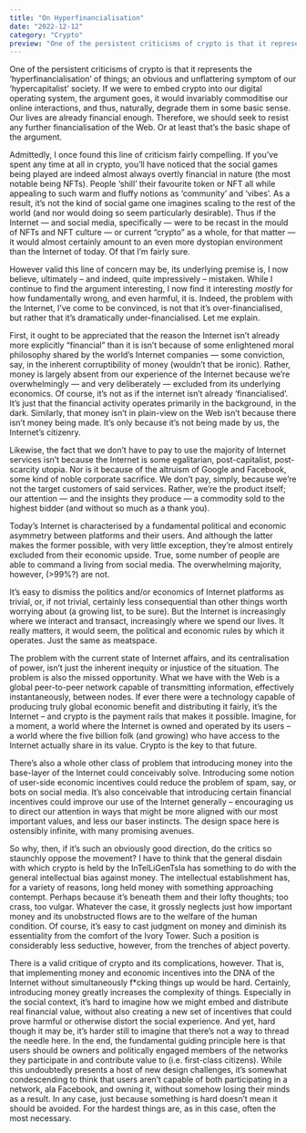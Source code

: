 ```yaml
---
title: "On Hyperfinancialisation"
date: "2022-12-12"
category: "Crypto"
preview: "One of the persistent criticisms of crypto is that it represents the ‘hyperfinancialisation’ of things; an obvious and unflattering symptom of our ‘hypercapitalist’ society. If we were to embed crypto into our digital operating system, the argument goes, it would invariably commoditise our online interactions, and thus, naturally, degrade them in some basic sense."
---
```


One of the persistent criticisms of crypto is that it represents the ‘hyperfinancialisation’ of things; an obvious and unflattering symptom of our ‘hypercapitalist’ society. If we were to embed crypto into our digital operating system, the argument goes, it would invariably commoditise our online interactions, and thus, naturally, degrade them in some basic sense. Our lives are already financial enough. Therefore, we should seek to resist any further financialisation of the Web. Or at least that’s the basic shape of the argument.

Admittedly, I once found this line of criticism fairly compelling. If you’ve spent any time at all in crypto, you’ll have noticed that the social games being played are indeed almost always overtly financial in nature (the most notable being NFTs). People ‘shill’ their favourite token or NFT all while appealing to such warm and fluffy notions as ‘community’ and ‘vibes’. As a result, it’s not the kind of social game one imagines scaling to the rest of the world (and nor would doing so seem particularly desirable). Thus if the Internet — and social media, specifically — were to be recast in the mould of NFTs and NFT culture — or current “crypto” as a whole, for that matter — it would almost certainly amount to an even more dystopian environment than the Internet of today. Of that I’m fairly sure.

However valid this line of concern may be, its underlying premise is, I now believe, ultimately – and indeed, quite impressively – mistaken. While I continue to find the argument interesting, I now find it interesting _mostly_ for how fundamentally wrong, and even harmful, it is. Indeed, the problem with the Internet, I’ve come to be convinced, is not that it’s over-financialised, but rather that it’s dramatically under-financialised. Let me explain.

First, it ought to be appreciated that the reason the Internet isn’t already more explicitly “financial” than it is isn’t because of some enlightened moral philosophy shared by the world’s Internet companies — some conviction, say, in the inherent corruptibility of money (wouldn’t that be ironic). Rather, money is largely absent from our experience of the Internet because we’re overwhelmingly — and very deliberately — excluded from its underlying economics. Of course, it’s not as if the internet isn’t already ‘financialised’. It’s just that the financial activity operates primarily in the background, in the dark. Similarly, that money isn’t in plain-view on the Web isn’t because there isn’t money being made. It’s only because it’s not being made by us, the Internet’s citizenry.

Likewise, the fact that we don’t have to pay to use the majority of Internet services isn’t because the Internet is some egalitarian, post-capitalist, post-scarcity utopia. Nor is it because of the altruism of Google and Facebook, some kind of noble corporate sacrifice. We don’t pay, simply, because we’re not the target customers of said services. Rather, we’re the product itself; our attention — and the insights they produce — a commodity sold to the highest bidder (and without so much as a thank you).

Today’s Internet is characterised by a fundamental political and economic asymmetry between platforms and their users. And although the latter makes the former possible, with very little exception, they’re almost entirely excluded from their economic upside. True, some number of people are able to command a living from social media. The overwhelming majority, however, (>99%?) are not.

It’s easy to dismiss the politics and/or economics of Internet platforms as trivial, or, if not trivial, certainly less consequential than other things worth worrying about (a growing list, to be sure). But the Internet is increasingly where we interact and transact, increasingly where we spend our lives. It really matters, it would seem, the political and economic rules by which it operates. Just the same as meatspace.

The problem with the current state of Internet affairs, and its centralisation of power, isn’t just the inherent inequity or injustice of the situation. The problem is also the missed opportunity. What we have with the Web is a global peer-to-peer network capable of transmitting information, effectively instantaneously, between nodes. If ever there were a technology capable of producing truly global economic benefit and distributing it fairly, it’s the Internet – and crypto is the payment rails that makes it possible. Imagine, for a moment, a world where the Internet is owned and operated by its users – a world where the five billion folk (and growing) who have access to the Internet actually share in its value. Crypto is the key to that future.

There’s also a whole other class of problem that introducing money into the base-layer of the Internet could conceivably solve. Introducing some notion of user-side economic incentives could reduce the problem of spam, say, or bots on social media. It’s also conceivable that introducing certain financial incentives could improve our use of the Internet generally – encouraging us to direct our attention in ways that might be more aligned with our most important values, and less our baser instincts. The design space here is ostensibly infinite, with many promising avenues.

So why, then, if it’s such an obviously good direction, do the critics so staunchly oppose the movement? I have to think that the general disdain with which crypto is held by the InTelLiGenTsIa has something to do with the general intellectual bias against money. The intellectual establishment has, for a variety of reasons, long held money with something approaching contempt. Perhaps because it’s beneath them and their lofty thoughts; too crass, too vulgar. Whatever the case, it grossly neglects just how important money and its unobstructed flows are to the welfare of the human condition. Of course, it’s easy to cast judgment on money and diminish its essentiality from the comfort of the Ivory Tower. Such a position is considerably less seductive, however, from the trenches of abject poverty.

There is a valid critique of crypto and its complications, however. That is, that implementing money and economic incentives into the DNA of the Internet without simultaneously f\*cking things up would be hard. Certainly, introducing money greatly increases the complexity of things. Especially in the social context, it’s hard to imagine how we might embed and distribute real financial value, without also creating a new set of incentives that could prove harmful or otherwise distort the social experience. And yet, hard though it may be, it’s harder still to imagine that there’s not a way to thread the needle here. In the end, the fundamental guiding principle here is that users should be owners and politically engaged members of the networks they participate in and contribute value to (i.e. first-class citizens). While this undoubtedly presents a host of new design challenges, it’s somewhat condescending to think that users aren’t capable of both participating in a network, ala Facebook, and owning it, without somehow losing their minds as a result. In any case, just because something is hard doesn’t mean it should be avoided. For the hardest things are, as in this case, often the most necessary.
